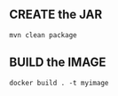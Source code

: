 ## CREATE the JAR

```
mvn clean package
```

## BUILD the IMAGE

```
docker build . -t myimage
```
